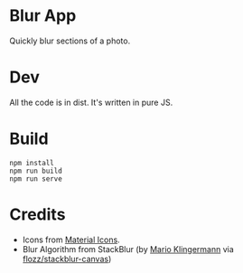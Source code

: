 # Blur App

Quickly blur sections of a photo.

# Dev

All the code is in dist. It's written in pure JS.

# Build

```
npm install
npm run build
npm run serve
```

# Credits

 * Icons from [Material Icons](https://fonts.google.com/icons).
 * Blur Algorithm from StackBlur (by [Mario Klingermann](https://underdestruction.com/2004/02/25/stackblur-2004/) via [flozz/stackblur-canvas](https://github.com/flozz/StackBlur))

